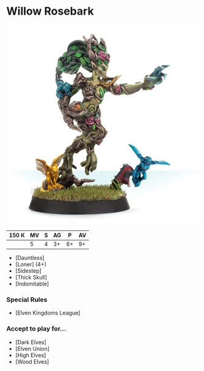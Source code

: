 # Willow Rosebark

![](../media/starplayers/BBWillowRosebark01.webp)

| 150 K  | MV | S | AG | P | AV |
| --- | --- | --- | --- | --- | --- |
| | 5 | 4 | 3+ | 6+ | 9+ |

* [Dauntless]
* [Loner] (4+)
* [Sidestep]
* [Thick Skull]
* [Indomitable]

### Special Rules
* [Elven Kingdoms League]

### Accept to play for...
* [Dark Elves]
* [Elven Union]
* [High Elves]
* [Wood Elves]

